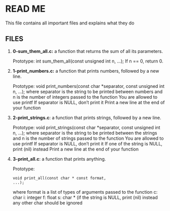 # READ ME
This file contains all important files and explains what they do

## FILES
1. **0-sum_them_all.c:**
a function that returns the sum of all its parameters.

    Prototype: int sum_them_all(const unsigned int n, ...);
    If n == 0, return 0.

2. **1-print_numbers.c:**
a function that prints numbers, followed by a new line.

    Prototype: void print_numbers(const char *separator, const unsigned int n, ...);
    where separator is the string to be printed between numbers
    and n is the number of integers passed to the function
    You are allowed to use printf
    If separator is NULL, don’t print it
    Print a new line at the end of your function

3. **2-print_strings.c**:
a function that prints strings, followed by a new line.

    Prototype: void print_strings(const char *separator, const unsigned int n, ...);
    where separator is the string to be printed between the strings
    and n is the number of strings passed to the function
    You are allowed to use printf
    If separator is NULL, don’t print it
    If one of the string is NULL, print (nil) instead
    Print a new line at the end of your function

4. **3-print_all.c**:
a function that prints anything.

    Prototype: <pre><code>void print_all(const char * const format, ...);</pre></code>
    where format is a list of types of arguments passed to the function
        c: char
        i: integer
        f: float
        s: char * (if the string is NULL, print (nil) instead
        any other char should be ignored
